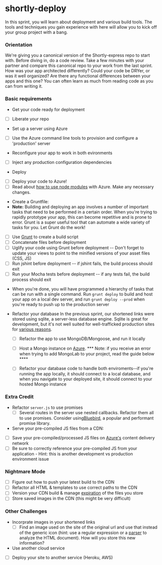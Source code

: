 shortly-deploy
==============

In this sprint, you will learn about deployment and various build tools. The tools and techniques you gain experience with here will allow you to kick off your group project with a bang.

### Orientation

We're giving you a canonical version of the Shortly-express repo to start with. Before diving in, do a code review. Take a few minutes with your partner and compare this canonical repo to your work from the last sprint. How was your app architected differently? Could your code be DRYer, or was it well organized? Are there any functional differences between your apps and this one? You can often learn as much from reading code as you can from writing it.

### Basic requirements

- Get your code ready for deployment
 * [ ] Liberate your repo

- Set up a server using Azure
 * [ ] Use the Azure command line tools to provision and configure a 'production' server

- Reconfigure your app to work in both evironments
 * [ ] Inject any production configuration dependencies

- Deploy
 * [ ] Deploy your code to Azure!
 * [ ] Read about [how to use node modules](http://www.windowsazure.com/en-us/documentation/articles/nodejs-use-node-modules-windows-azure-apps/) with Azure. Make any necessary changes.

- Create a Gruntfile:
 - **Note:** Building and deploying an app involves a number of important tasks that need to be performed in a certain order. When you're trying to rapidly prototype your app, this can become repetitive and is prone to error. Grunt is a super useful tool that can automate a wide variety of tasks for you. Let Grunt do the work!
 * [ ] Use [Grunt](http://gruntjs.com/) to create a build script
 * [ ] Concatenate files before deployment
 * [ ] Uglify your code using Grunt before deployment -- Don't forget to update your views to point to the minified versions of your asset files (CSS, JS)
 * [ ] Run jshint before deployment -- if jshint fails, the build process should exit
 * [ ] Run your Mocha tests before deployment -- if any tests fail, the build process should exit
 * When you're done, you will have programmed a hierarchy of tasks that can be run with a single command. Run `grunt deploy` to build and host your app on a local dev server, and run `grunt deploy --prod` when you're ready to push up to the production server


- Refactor your database
In the previous sprint, our shortened links were stored using sqlite, a server-less database engine. Sqlite is great for development, but it's not well suited for well-trafficked production sites for [various reasons](http://stackoverflow.com/questions/913067/sqlite-as-a-production-database-for-a-low-traffic-site).
  * [ ] Refactor the app to use MongoDB/Mongoose, and run it locally
  * [ ] Host a Mongo instance on [Azure](http://www.windowsazure.com/en-us/documentation/articles/store-mongolab-web-sites-nodejs-store-data-mongodb/). *** Note: if you receive an error when trying to add MongoLab to your project, read the guide below ****
  * [ ] Refactor your database code to handle both enviroments--if you're running the app locally, it should connect to a local database, and when you navigate to your deployed site, it should connect to your hosted Mongo instance


### Extra Credit

- Refactor `server.js` to use promises
  * [ ] Several routes in the server use nested callbacks. Refactor them all to use promises. Consider using[Bluebird](https://github.com/petkaantonov/bluebird), a popular and performant promise library.

- Serve your pre-compiled JS files from a CDN:
 * [ ] Save your pre-compiled/processed JS files on [Azure's](http://www.windowsazure.com/en-us/documentation/articles/cdn-how-to-use/) content delivery network
 * [ ] Be sure to correctly reference your pre-compiled JS from your application - Hint: this is another development vs production environment issue

### Nightmare Mode

  * [ ] Figure out how to push your latest build to the CDN
  * [ ] Refactor all HTML & templates to use correct paths to the CDN
  * [ ] Version your CDN build & manage [expiration](http://msdn.microsoft.com/en-us/library/gg680306.aspx)  of the files you store
  * [ ] Store saved images in the CDN (this might be very difficult)

### Other Challenges

- Incorprate images in your shortened links
  * [ ] Find an image used on the site of the original url and use that instead of the generic icon (hint: use a regular expression or a [parser](http://stackoverflow.com/questions/7977945/html-parser-on-nodejs) to analyze the HTML document). How will you store this new information?

- Use another cloud service
 * [ ] Deploy your site to another service (Heroku, AWS)
